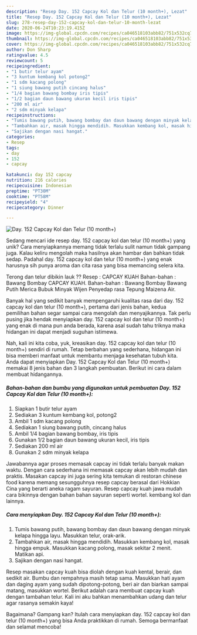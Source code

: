 ```yaml
---
description: "Resep Day. 152 Capcay Kol dan Telur (10 month+), Lezat"
title: "Resep Day. 152 Capcay Kol dan Telur (10 month+), Lezat"
slug: 278-resep-day-152-capcay-kol-dan-telur-10-month-lezat
date: 2020-06-24T10:23:19.415Z
image: https://img-global.cpcdn.com/recipes/ca046518103abb82/751x532cq70/day-152-capcay-kol-dan-telur-10-month-foto-resep-utama.jpg
thumbnail: https://img-global.cpcdn.com/recipes/ca046518103abb82/751x532cq70/day-152-capcay-kol-dan-telur-10-month-foto-resep-utama.jpg
cover: https://img-global.cpcdn.com/recipes/ca046518103abb82/751x532cq70/day-152-capcay-kol-dan-telur-10-month-foto-resep-utama.jpg
author: Don Sharp
ratingvalue: 4.5
reviewcount: 5
recipeingredient:
- "1 butir telur ayam"
- "3 kuntum kembang kol potong2"
- "1 sdm kacang polong"
- "1 siung bawang putih cincang halus"
- "1/4 bagian bawang bombay iris tipis"
- "1/2 bagian daun bawang ukuran kecil iris tipis"
- "200 ml air"
- "2 sdm minyak kelapa"
recipeinstructions:
- "Tumis bawang putih, bawang bombay dan daun bawang dengan minyak kelapa hingga layu. Masukkan telur, orak-arik."
- "Tambahkan air, masak hingga mendidih. Masukkan kembang kol, masak hingga empuk. Masukkan kacang polong, masak sekitar 2 menit. Matikan api."
- "Sajikan dengan nasi hangat."
categories:
- Resep
tags:
- day
- 152
- capcay

katakunci: day 152 capcay 
nutrition: 216 calories
recipecuisine: Indonesian
preptime: "PT30M"
cooktime: "PT58M"
recipeyield: "4"
recipecategory: Dinner

---
```



![Day. 152 Capcay Kol dan Telur (10 month+)](https://img-global.cpcdn.com/recipes/ca046518103abb82/751x532cq70/day-152-capcay-kol-dan-telur-10-month-foto-resep-utama.jpg)

Sedang mencari ide resep day. 152 capcay kol dan telur (10 month+) yang unik? Cara menyiapkannya memang tidak terlalu sulit namun tidak gampang juga. Kalau keliru mengolah maka hasilnya akan hambar dan bahkan tidak sedap. Padahal day. 152 capcay kol dan telur (10 month+) yang enak harusnya sih punya aroma dan cita rasa yang bisa memancing selera kita.

Terong dan telur dibikin lauk ?? Resep : CAPCAY KUAH Bahan-bahan : Bawang Bombay CAPCAY KUAH. Bahan-bahan : Bawang Bombay Bawang Putih Merica Bubuk Minyak Wijen Penyedap rasa Tepung Maizena Air.

Banyak hal yang sedikit banyak mempengaruhi kualitas rasa dari day. 152 capcay kol dan telur (10 month+), pertama dari jenis bahan, kedua pemilihan bahan segar sampai cara mengolah dan menyajikannya. Tak perlu pusing jika hendak menyiapkan day. 152 capcay kol dan telur (10 month+) yang enak di mana pun anda berada, karena asal sudah tahu triknya maka hidangan ini dapat menjadi suguhan istimewa.


Nah, kali ini kita coba, yuk, kreasikan day. 152 capcay kol dan telur (10 month+) sendiri di rumah. Tetap berbahan yang sederhana, hidangan ini bisa memberi manfaat untuk membantu menjaga kesehatan tubuh kita. Anda dapat menyiapkan Day. 152 Capcay Kol dan Telur (10 month+) memakai 8 jenis bahan dan 3 langkah pembuatan. Berikut ini cara dalam membuat hidangannya.

<!--inarticleads1-->

##### Bahan-bahan dan bumbu yang digunakan untuk pembuatan Day. 152 Capcay Kol dan Telur (10 month+):

1. Siapkan 1 butir telur ayam
1. Sediakan 3 kuntum kembang kol, potong2
1. Ambil 1 sdm kacang polong
1. Sediakan 1 siung bawang putih, cincang halus
1. Ambil 1/4 bagian bawang bombay, iris tipis
1. Gunakan 1/2 bagian daun bawang ukuran kecil, iris tipis
1. Sediakan 200 ml air
1. Gunakan 2 sdm minyak kelapa


Jawabannya agar proses memasak capcay ini tidak terlalu banyak makan waktu. Dengan cara sederhana ini memasak capcay akan lebih mudah dan praktis. Masakan capcay ini juga sering kita temukan di restoran chinese food karena memang sesungguhnya resep capcay berasal dari Hokkian Cina yang berarti aneka ragam sayuran. Resep capcay kuah jawa mudah cara bikinnya dengan bahan bahan sayuran seperti wortel. kembang kol dan lainnya. 

<!--inarticleads2-->

##### Cara menyiapkan Day. 152 Capcay Kol dan Telur (10 month+):

1. Tumis bawang putih, bawang bombay dan daun bawang dengan minyak kelapa hingga layu. Masukkan telur, orak-arik.
1. Tambahkan air, masak hingga mendidih. Masukkan kembang kol, masak hingga empuk. Masukkan kacang polong, masak sekitar 2 menit. Matikan api.
1. Sajikan dengan nasi hangat.


Resep masakan capcay kuah bisa diolah dengan kuah kental, berair, dan sedikit air. Bumbu dan rempahnya masih tetap sama. Masukkan hati ayam dan daging ayam yang sudah dipotong-potong, beri air dan biarkan sampai matang, masukkan wortel. Berikut adalah cara membuat capcay kuah dengan tambahan telur. Kali ini aku bahkan menambahkan udang dan telur agar rasanya semakin kaya! 

Bagaimana? Gampang kan? Itulah cara menyiapkan day. 152 capcay kol dan telur (10 month+) yang bisa Anda praktikkan di rumah. Semoga bermanfaat dan selamat mencoba!
